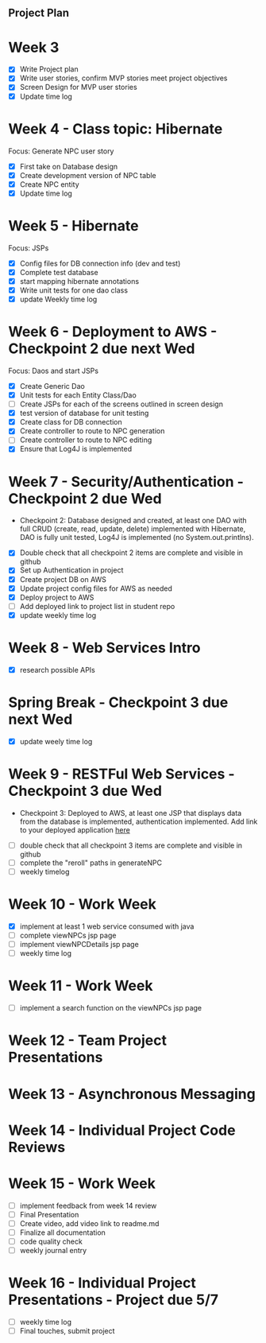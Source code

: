 ## Project Plan

# Week 3
 - [x] Write Project plan
 - [x] Write user stories, confirm MVP stories meet project objectives
 - [x] Screen Design for MVP user stories
 - [x] Update time log
 
# Week 4 - Class topic: Hibernate
Focus: Generate NPC user story
 - [x] First take on Database design
 - [x] Create development version of NPC table
 - [x] Create NPC entity
 - [x] Update time log
 
# Week 5 - Hibernate
Focus: JSPs
- [x] Config files for DB connection info (dev and test)
- [x] Complete test database
- [x] start mapping hibernate annotations
- [x] Write unit tests for one dao class
- [x] update Weekly time log

# Week 6 - Deployment to AWS - Checkpoint 2 due next Wed
Focus: Daos and start JSPs
- [x] Create Generic Dao
- [x] Unit tests for each Entity Class/Dao
- [ ] Create JSPs for each of the screens outlined in screen design
- [x] test version of database for unit testing
- [x] Create class for DB connection
- [x] Create controller to route to NPC generation
- [ ] Create controller to route to NPC editing
- [x] Ensure that Log4J is implemented

# Week 7 - Security/Authentication - Checkpoint 2 due Wed
- Checkpoint 2: Database designed and created, at least one DAO with full CRUD (create, read, update, delete) 
  implemented with Hibernate, DAO is fully unit tested, Log4J is implemented (no System.out.printlns).
- [x] Double check that all checkpoint 2 items are complete and visible in github
- [x] Set up Authentication in project
- [x] Create project DB on AWS
- [x] Update project config files for AWS as needed
- [x] Deploy project to AWS
- [ ] Add deployed link to project list in student repo
- [x] update weekly time log

# Week 8 - Web Services Intro
- [x] research possible APIs

# Spring Break - Checkpoint 3 due next Wed
- [x] update weely time log

# Week 9 - RESTFul Web Services - Checkpoint 3 due Wed
- Checkpoint 3: Deployed to AWS, at least one JSP that displays data from the database is implemented, 
  authentication implemented. Add link to your deployed application [here](https://github.com/mad-ent-java-s24/student/blob/main/IndividualProjects.md)
- [ ] double check that all checkpoint 3 items are complete and visible in github
- [ ] complete the "reroll" paths in generateNPC
- [ ] weekly timelog

# Week 10 - Work Week
- [x] implement at least 1 web service consumed with java
- [ ] complete viewNPCs jsp page
- [ ] implement viewNPCDetails jsp page
- [ ] weekly time log

# Week 11 - Work Week
- [ ] implement a search function on the viewNPCs jsp page

# Week 12 - Team Project Presentations

# Week 13 - Asynchronous Messaging

# Week 14 - Individual Project Code Reviews

# Week 15 - Work Week
- [ ] implement feedback from week 14 review
- [ ] Final Presentation
- [ ] Create video, add video link to readme.md
- [ ] Finalize all documentation
- [ ] code quality check
- [ ] weekly journal entry

# Week 16 - Individual Project Presentations - Project due 5/7
- [ ] weekly time log
- [ ] Final touches, submit project 
